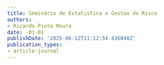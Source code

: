```yaml
---
title: Seminário de Estatıstica e Gestao do Risco
authors:
- Ricardo Pinto Moura
date: -01-01
publishDate: '2025-06-12T11:12:54.436048Z'
publication_types:
- article-journal
---
```

